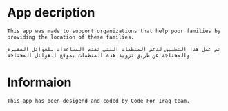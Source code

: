 # App decription

    This app was made to support organizations that help poor families by providing the location of these families.

    تم عمل هذا التطبيق لدعم المنظمات اللتي تقدم المساعدات للعوائل الفقيرة والمحتاجة عن طريق تزويد هذة المنظمات بموقع العوائل المحتاجة

# Informaion

    This app has been desigend and coded by Code For Iraq team.
